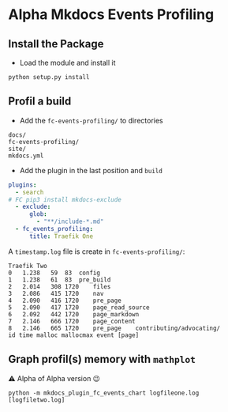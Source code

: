 # Alpha Mkdocs Events Profiling

## Install the Package

* Load the module and install it 
```
python setup.py install
```


## Profil a build

* Add the `fc-events-profiling/` to directories
```
docs/
fc-events-profiling/
site/
mkdocs.yml
```
* Add the plugin in the last position and `build`
```yaml
plugins:
  - search
# FC pip3 install mkdocs-exclude
  - exclude:
      glob:
        - "**/include-*.md"       
  - fc_events_profiling:
      title: Traefik One
```
A `timestamp.log` file is create in `fc-events-profiling/`:
```
Traefik Two
0	1.238	59	83	config	
1	1.238	61	83	pre_build	
2	2.014	308	1720	files	
3	2.086	415	1720	nav	
4	2.090	416	1720	pre_page	
5	2.090	417	1720	page_read_source	
6	2.092	442	1720	page_markdown	
7	2.146	666	1720	page_content	
8	2.146	665	1720	pre_page	contributing/advocating/ 
id time malloc mallocmax event [page]
```

## Graph profil(s) memory with `mathplot`

⚠️ Alpha of Alpha version 😉

```
python -m mkdocs_plugin_fc_events_chart logfileone.log [logfiletwo.log]
```
